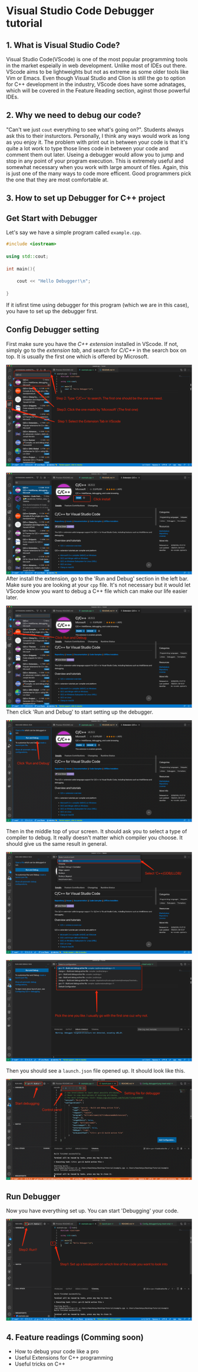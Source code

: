 
# Visual Studio Code Debugger tutorial

## 1. What is Visual Studio Code?
    
Visual Studio Code(VScode) is one of the most popular programming tools in the market espeially in web development. Unlike most of IDEs out there. VScode aims  to be lightweights but not as extreme as some older tools like Vim or Emacs. Even though Visual Studio and Clion is still the go to option for C++ development in the industry, VScode does have some adnatages, which will be covered in the Feature Reading section, aginst those powerful IDEs. 

## 2. Why we need to debug our code?

"Can't we just `cout` everything to see what's going on?". Students always ask this to their insturctors. Personally, I think any ways would work as long as you enjoy it. The problem with print out in between your code is that it's quite a lot work to type those lines code in between your code and comment them out later. Useing a debugger would allow you to jump and stop in any point of your program execution. This is extremely useful and somewhat necessary when you work with large amount of files. Again, this is just one of the many ways to code more efficent. Good programmers pick the one that they are most comfortable at.

## 3. How to set up Debugger for C++ project

## **Get Start with Debugger**

Let's say we have a simple program called  `example.cpp`.

```C++
#include <iostream>

using std::cout;

int main(){

    cout << "Hello Debugger!\n";

}
```

<!-- <Figure 1: Overview of VScode> -->


If it isfirst time using debugger for this program (which we are in this case), you have to set up the debugger first.

## **Config Debugger setting**

First make sure you have the *C++ extension* installed in VScode. If not, simply go to the *extension tab*, and search for *C/C++* in the search box on top. It is usually the first one which is offered by Microsoft. 

![Figure1](/pictures/Config_debugger1.png)

<!-- <Figure 2: Debugger picture> -->
![Figure1](https://github.com/vilktor370/Tutorial/blob/main/pictures/Config_debugger2.png)
After install the extension, go to the 'Run and Debug' section in the left bar. Make sure you are looking at your `cpp` file. It's not necessary but it would let VScode know you want to debug a C++ file which can make our life easier later.
<!-- <Figure 3: Debugger picture> -->
![Figure1](https://github.com/vilktor370/Tutorial/blob/main/pictures/Config_debugger3.png)
Then click 'Run and Debug' to start setting up the debugger.
<!-- <Figure 4: Debugger picture> -->
![Figure1](https://github.com/vilktor370/Tutorial/blob/main/pictures/Config_debugger4.png)

Then in the middle top of your screen. It should ask you to select a type of compiler to debug. It really doesn't matter which compiler you choose. It should give us the same result in general.
<!-- <Figure 5: Debugger picture> -->
![Figure1](https://github.com/vilktor370/Tutorial/blob/main/pictures/Config_dbugger5.png)
<!-- <Figure 6: Debugger picture> -->

![Figure1](https://github.com/vilktor370/Tutorial/blob/main/pictures/Config_debugger6.png)

Then you should see a `launch.json` file opened up. It should look like this.
<!-- <Figure 7: Overview of launch.json> -->
![Figure1](https://github.com/vilktor370/Tutorial/blob/main/pictures/Config_debugger7.png)

## **Run Debugger**

Now you have everything set up. You can start 'Debugging' your code.
<!-- Figure 8: Run Debugger -->
![Figure1](https://github.com/vilktor370/Tutorial/blob/main/pictures/Run.png)
    
## 4. Feature readings (Comming soon)
- How to debug your code like a pro
- Useful Extensions for C++ programming
- Useful tricks on C++
    
